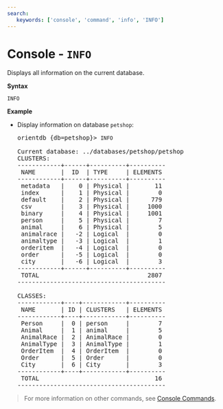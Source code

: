 ```yaml
---
search:
   keywords: ['console', 'command', 'info', 'INFO']
---
```


# Console - `INFO`

Displays all information on the current database.

**Syntax**

```
INFO
```

**Example**

- Display information on database `petshop`:

  <pre>
  orientdb {db=petshop}> <code class='lang-sql userinput'>INFO</code>

  Current database: ../databases/petshop/petshop
  CLUSTERS:
  ------------+------+----------+----------
   NAME       |  ID  | TYPE     | ELEMENTS 
  ------------+------+----------+----------
   metadata   |    0 | Physical |       11 
   index      |    1 | Physical |        0 
   default    |    2 | Physical |      779 
   csv        |    3 | Physical |     1000 
   binary     |    4 | Physical |     1001 
   person     |    5 | Physical |        7 
   animal     |    6 | Physical |        5 
   animalrace |   -2 | Logical  |        0 
   animaltype |   -3 | Logical  |        1 
   orderitem  |   -4 | Logical  |        0 
   order      |   -5 | Logical  |        0 
   city       |   -6 | Logical  |        3 
  ------------+------+----------+----------
   TOTAL                              2807 
  -----------------------------------------

  CLASSES:
  ------------+----+------------+----------
   NAME       | ID | CLUSTERS   | ELEMENTS 
  ------------+----+------------+----------
   Person     |  0 | person     |        7 
   Animal     |  1 | animal     |        5 
   AnimalRace |  2 | AnimalRace |        0 
   AnimalType |  3 | AnimalType |        1 
   OrderItem  |  4 | OrderItem  |        0 
   Order      |  5 | Order      |        0 
   City       |  6 | City       |        3 
  ------------+----+------------+----------
   TOTAL                                16 
  ----------------------------------------- 
  </pre>

>For more information on other commands, see [Console Commands](Console-Commands.md).
